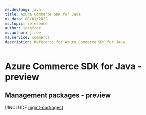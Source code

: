 ```yaml
---
ms.devlang: java
title: Azure Commerce SDK for Java
ms.data: 08/01/2022
ms.topic: reference
author: joshfree
ms.author: jfree
ms.service: commerce
description: Reference for Azure Commerce SDK for Java
---
```

# Azure Commerce SDK for Java - preview

## Management packages - preview
[!INCLUDE [mgmt-packages](commerce-mgmt-index.md)]